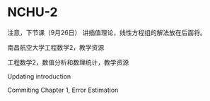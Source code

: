 # NCHU-2

注意，下节课（9月26日）  讲插值理论，线性方程组的解法放在后面将。

南昌航空大学工程数学2，教学资源

工程数学2，数值分析和数理统计，教学资源

Updating introduction

Commiting Chapter 1, Error Estimation
